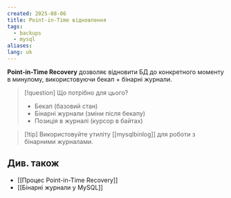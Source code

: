 ```yaml
---
created: 2025-08-06
title: Point-in-Time відновлення
tags:
  - backups
  - mysql
aliases: 
lang: uk
---
```


**Point-in-Time Recovery** дозволяє відновити БД до конкретного моменту в минулому, використовуючи бекап + бінарні журнали.


> [!question] Що потрібно для цього?
> - Бекап (базовий стан)
> - Бінарні журнали (зміни після бекапу)
> - Позиція в журналі (курсор в байтах)

> [!tip] Використовуйте утиліту [[mysqlbinlog]] для роботи з бінарними журналами.
## Див. також

- [[Процес Point-in-Time Recovery]]
- [[Бінарні журнали у MySQL]]